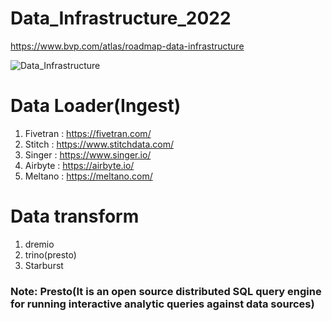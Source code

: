 # Data_Infrastructure_2022

https://www.bvp.com/atlas/roadmap-data-infrastructure


![Data_Infrastructure](https://user-images.githubusercontent.com/5849522/139625927-c4830609-d38a-4a76-8be0-58b07a0138cd.jpg)



# Data Loader(Ingest)
1. Fivetran : https://fivetran.com/
2. Stitch : https://www.stitchdata.com/
3. Singer : https://www.singer.io/
4. Airbyte : https://airbyte.io/
5. Meltano : https://meltano.com/

# Data transform
1. dremio
2. trino(presto)
3. Starburst
### Note: Presto(It is an open source distributed SQL query engine for running interactive analytic queries against data sources)


